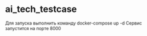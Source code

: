 # ai_tech_testcase
Для запуска выполнить команду docker-compose up -d
Сервис запустится на порте 8000
